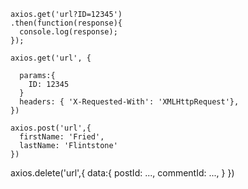 
```
axios.get('url?ID=12345')
.then(function(response){
  console.log(response);
});
```
```
axios.get('url', {

  params:{
    ID: 12345
  }
  headers: { 'X-Requested-With': 'XMLHttpRequest'},
})
```


```
axios.post('url',{
  firstName: 'Fried',
  lastName: 'Flintstone'
})
```

axios.delete('url',{
  data:{
    postId: ...,
    commentId: ...,
  }
})
